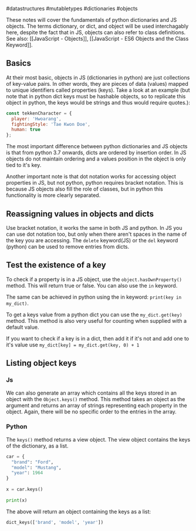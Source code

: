 #datastructures #mutabletypes #dictionaries #objects 

These notes will cover the fundamentals of python dictionaries and JS objects. The terms dictionary, or dict, and object will be used interchagably here, despite the fact that in JS, objects can also refer to class definitions. See also: [[JavaScript - Objects]], [[JavaScript - ES6 Objects and the Class Keyword]].

## Basics
At their most basic, objects in JS (dictionaries in python) are just collections of key-value pairs. In other words, they are pieces of data (values) mapped to unique identifiers called properties (keys). Take a look at an example (but note that in python dict keys must be hashable objects, so to replicate this object in python, the keys would be strings and thus would require quotes.):
```js
const tekkenCharacter = {
  player: 'Hwoarang',
  fightingStyle: 'Tae Kwon Doe',
  human: true
};
```

The most important difference between python dictionaries and JS objects is that from python 3.7 onwards, dicts are ordered by insertion order. In JS objects do not maintain ordering and a values position in the object is only tied to it's key.

Another important note is that dot notation works for accessing object properties in JS, but not python, python requires bracket notation. This is because JS objects also fill the role of classes, but in python this functionality is more clearly separated.

## Reassigning values in objects and dicts
Use bracket notation, it works the same in both JS and python. In JS you can use dot notation too, but only when there aren't spaces in the name of the key you are accessing. The `delete` keyword(JS) or the `del` keyword (python) can be used to remove entries from dicts.

## Test the existence of a key
To check if a property is in a JS object, use the `object.hasOwnProperty()` method. This will return true or false. You can also use the `in` keyword.

The same can be achieved in python using the in keyword: `print(key in my_dict)`.

To get a keys value from a python dict you can use the `my_dict.get(key)` method. This method is also very useful for counting when supplied with a default value. 

If you want to check if a key is in a dict, then add it if it's not and add one to it's value use `my_dict[key] = my_dict.get(key, 0) + 1`

## Listing object keys
### Js
We can also generate an array which contains all the keys stored in an object with the `Object.keys()` method. This method takes an object as the argument and returns an array of strings representing each property in the object. Again, there will be no specific order to the entries in the array.

### Python
The `keys()` method returns a view object. The view object contains the keys of the dictionary, as a list.
```python
car = {  
  "brand": "Ford",  
  "model": "Mustang",  
  "year": 1964  
}  
  
x = car.keys()  
  
print(x)
```
The above will return an object containing the keys as a list:
```python
dict_keys(['brand', 'model', 'year'])
```
